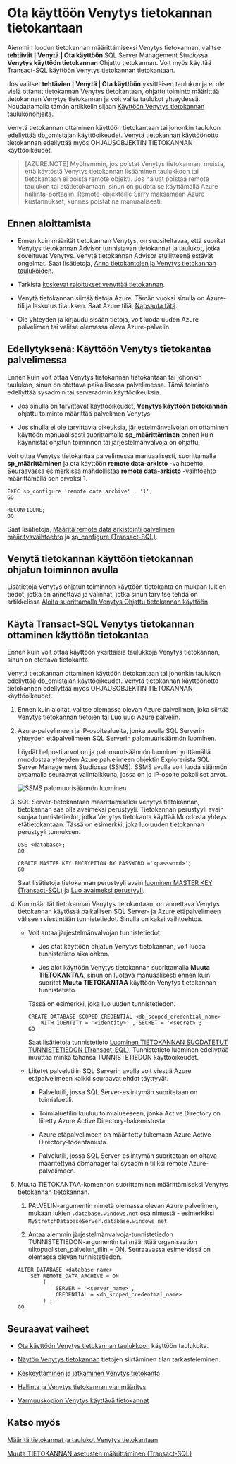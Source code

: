 <properties
    pageTitle="Venytä tietokannan käyttöön tietokannan | Microsoft Azure"
    description="Opettele määrittämään tietokannan Venytys tietokantaan."
    services="sql-server-stretch-database"
    documentationCenter=""
    authors="douglaslMS"
    manager="jhubbard"
    editor=""/>

<tags
    ms.service="sql-server-stretch-database"
    ms.workload="data-management"
    ms.tgt_pltfrm="na"
    ms.devlang="na"
    ms.topic="article"
    ms.date="08/05/2016"
    ms.author="douglasl"/>

# <a name="enable-stretch-database-for-a-database"></a>Ota käyttöön Venytys tietokannan tietokantaan

Aiemmin luodun tietokannan määrittämiseksi Venytys tietokannan, valitse **tehtävät | Venytä | Ota käyttöön** SQL Server Management Studiossa **Venytys käyttöön tietokannan** Ohjattu tietokannan. Voit myös käyttää Transact\-SQL käyttöön Venytys tietokannan tietokantaan.

Jos valitset **tehtävien | Venytä | Ota käyttöön** yksittäisen taulukon ja ei ole vielä ottanut tietokannan Venytys tietokantaan, ohjattu toiminto määrittää tietokannan Venytys tietokannan ja voit valita taulukot yhteydessä. Noudattamalla tämän artikkelin sijaan [Käyttöön Venytys tietokannan taulukon](sql-server-stretch-database-enable-database.md)ohjeita.

Venytä tietokannan ottaminen käyttöön tietokantaan tai johonkin taulukon edellyttää db\_omistajan käyttöoikeudet. Venytä tietokannan käyttöönotto tietokannan edellyttää myös OHJAUSOBJEKTIN TIETOKANNAN käyttöoikeudet.

 >   [AZURE.NOTE] Myöhemmin, jos poistat Venytys tietokannan, muista, että käytöstä Venytys tietokannan lisääminen taulukkoon tai tietokantaan ei poista remote objekti. Jos haluat poistaa remote taulukon tai etätietokantaan, sinun on pudota se käyttämällä Azure hallinta-portaalin. Remote-objekteille Siirry maksamaan Azure kustannukset, kunnes poistat ne manuaalisesti.

## <a name="before-you-get-started"></a>Ennen aloittamista

-   Ennen kuin määrität tietokannan Venytys, on suositeltavaa, että suoritat Venytys tietokannan Advisor tunnistavan tietokannat ja taulukot, jotka soveltuvat Venytys. Venytä tietokannan Advisor etuliitteenä estävät ongelmat. Saat lisätietoja, [Anna tietokantojen ja Venytys tietokannan taulukoiden](sql-server-stretch-database-identify-databases.md).

-   Tarkista [koskevat rajoitukset venyttää tietokannan](sql-server-stretch-database-limitations.md).

-   Venytä tietokannan siirtää tietoja Azure. Tämän vuoksi sinulla on Azure-tili ja laskutus tilauksen. Saat Azure tiliä, [Napsauta tätä](http://azure.microsoft.com/pricing/free-trial/).

-   Ole yhteyden ja kirjaudu sisään tietoja, voit luoda uuden Azure palvelimen tai valitse olemassa oleva Azure-palvelin.

## <a name="EnableTSQLServer"></a>Edellytyksenä: Käyttöön Venytys tietokantaa palvelimessa
Ennen kuin voit ottaa Venytys tietokannan tietokantaan tai johonkin taulukon, sinun on otettava paikallisessa palvelimessa. Tämä toiminto edellyttää sysadmin tai serveradmin käyttöoikeuksia.

-   Jos sinulla on tarvittavat käyttöoikeudet, **Venytys käyttöön tietokannan** ohjattu toiminto määrittää palvelimen Venytys.

-   Jos sinulla ei ole tarvittavia oikeuksia, järjestelmänvalvojan on ottaminen käyttöön manuaalisesti suorittamalla **sp\_määrittäminen** ennen kuin käynnistät ohjatun toiminnon tai järjestelmänvalvoja on ohjattu.

Voit ottaa Venytys tietokantaa palvelimessa manuaalisesti, suorittamalla **sp\_määrittäminen** ja ota käyttöön **remote data-arkisto** -vaihtoehto. Seuraavassa esimerkissä mahdollistaa **remote data-arkisto** -vaihtoehto määrittämällä sen arvoksi 1.

```
EXEC sp_configure 'remote data archive' , '1';
GO

RECONFIGURE;
GO
```
Saat lisätietoja, [Määritä remote data arkistointi palvelimen määritysvaihtoehto](https://msdn.microsoft.com/library/mt143175.aspx) ja [sp_configure (Transact-SQL)](https://msdn.microsoft.com/library/ms188787.aspx).

## <a name="Wizard"></a>Venytä tietokannan käyttöön tietokannan ohjatun toiminnon avulla
Lisätietoja Venytys ohjatun toiminnon käyttöön tietokanta on mukaan lukien tiedot, jotka on annettava ja valinnat, jotka sinun tarvitse tehdä on artikkelissa [Aloita suorittamalla Venytys Ohjattu tietokannan käyttöön](sql-server-stretch-database-wizard.md).

## <a name="EnableTSQLDatabase"></a>Käytä Transact\-SQL Venytys tietokannan ottaminen käyttöön tietokantaa
Ennen kuin voit ottaa käyttöön yksittäisiä taulukkoja Venytys tietokannan, sinun on otettava tietokanta.

Venytä tietokannan ottaminen käyttöön tietokantaan tai johonkin taulukon edellyttää db\_omistajan käyttöoikeudet. Venytä tietokannan käyttöönotto tietokannan edellyttää myös OHJAUSOBJEKTIN TIETOKANNAN käyttöoikeudet.

1.  Ennen kuin aloitat, valitse olemassa olevan Azure palvelimen, joka siirtää Venytys tietokannan tietojen tai Luo uusi Azure palvelin.

2.  Azure-palvelimeen ja IP-osoitealueita, jonka avulla SQL Serverin yhteyden etäpalvelimeen SQL Serverin palomuurisäännön luominen.

    Löydät helposti arvot on ja palomuurisäännön luominen yrittämällä muodostaa yhteyden Azure palvelimeen objektin Explorerista SQL Server Management Studiossa (SSMS). SSMS avulla voit luoda säännön avaamalla seuraavat valintaikkuna, jossa on jo IP-osoite pakolliset arvot.

    ![SSMS palomuurisäännön luominen][FirewallRule]

3.  SQL Server-tietokantaan määrittämiseksi Venytys tietokannan, tietokannan saa olla avaimeksi perustyyli. Tietokannan perustyyli avain suojaa tunnistetiedot, jotka Venytys tietokanta käyttää Muodosta yhteys etätietokantaan. Tässä on esimerkki, joka luo uuden tietokannan perustyyli tunnuksen.

    ```tsql
    USE <database>;
    GO

    CREATE MASTER KEY ENCRYPTION BY PASSWORD ='<password>';
    GO
    ```

    Saat lisätietoja tietokannan perustyyli avain [luominen MASTER KEY (Transact-SQL)](https://msdn.microsoft.com/library/ms174382.aspx) ja [Luo avaimeksi perustyyli](https://msdn.microsoft.com/library/aa337551.aspx).

4.  Kun määrität tietokannan Venytys tietokantaan, on annettava Venytys tietokannan käytössä paikallisen SQL Server- ja Azure etäpalvelimeen väliseen viestintään tunnistetiedot. Sinulla on kaksi vaihtoehtoa.

    -   Voit antaa järjestelmänvalvojan tunnistetiedot.

        -   Jos otat käyttöön ohjatun Venytys tietokannan, voit luoda tunnistetieto aikalohkon.

        -   Jos aiot käyttöön Venytys tietokannan suorittamalla **Muuta TIETOKANTAA**, sinun on luotava manuaalisesti ennen kuin suoritat **Muuta TIETOKANTAA** käyttöön Venytys tietokannan tunnistetieto.

        Tässä on esimerkki, joka luo uuden tunnistetiedon.

        ```tsql
        CREATE DATABASE SCOPED CREDENTIAL <db_scoped_credential_name>
            WITH IDENTITY = '<identity>' , SECRET = '<secret>';
        GO
        ```

        Saat lisätietoja tunnistetieto [Luominen TIETOKANNAN SUODATETUT TUNNISTETIEDON (Transact-SQL)](https://msdn.microsoft.com/library/mt270260.aspx). Tunnistetieto luominen edellyttää muuttaa minkä tahansa TUNNISTETIEDON käyttöoikeudet.

    -   Liitetyt palvelutilin SQL Serverin avulla voit viestiä Azure etäpalvelimeen kaikki seuraavat ehdot täyttyvät.

        -   Palvelutili, jossa SQL Server-esiintymän suoritetaan on toimialuetili.

        -   Toimialuetilin kuuluu toimialueeseen, jonka Active Directory on liitetty Azure Active Directory-hakemistosta.

        -   Azure etäpalvelimeen on määritetty tukemaan Azure Active Directory-todentamista.

        -   Palvelutili, jossa SQL Server-esiintymän suoritetaan on oltava määritettynä dbmanager tai sysadmin tiliksi remote Azure-palvelimeen.

5.  Muuta TIETOKANTAA-komennon suorittaminen määrittämiseksi Venytys tietokannan tietokannan.

    1.  PALVELIN-argumentin nimetä olemassa olevan Azure palvelimen, mukaan lukien `.database.windows.net` osa nimestä \- esimerkiksi `MyStretchDatabaseServer.database.windows.net`.

    2.  Antaa aiemmin järjestelmänvalvoja-tunnistetiedon TUNNISTETIEDON-argumentin tai määrittää organisaation ulkopuolisten\_palvelun\_tilin = ON. Seuraavassa esimerkissä on olemassa olevan tunnistetiedon.

    ```tsql
    ALTER DATABASE <database name>
        SET REMOTE_DATA_ARCHIVE = ON
            (
                SERVER = '<server_name>',
                CREDENTIAL = <db_scoped_credential_name>
            ) ;
    GO
    ```

## <a name="next-steps"></a>Seuraavat vaiheet
-   [Ota käyttöön Venytys tietokannan taulukkoon](sql-server-stretch-database-enable-table.md) käyttöön taulukoita.

-   [Näytön Venytys tietokannan](sql-server-stretch-database-monitor.md) tietojen siirtäminen tilan tarkasteleminen.

-   [Keskeyttäminen ja jatkaminen Venytys tietokanta](sql-server-stretch-database-pause.md)

-   [Hallinta ja Venytys tietokannan vianmääritys](sql-server-stretch-database-manage.md)

-   [Varmuuskopion Venytys käyttävä tietokannat](sql-server-stretch-database-backup.md)

## <a name="see-also"></a>Katso myös

[Määritä tietokannat ja taulukot Venytys tietokantaan](sql-server-stretch-database-identify-databases.md)

[Muuta TIETOKANNAN asetusten määrittäminen (Transact-SQL)](https://msdn.microsoft.com/library/bb522682.aspx)

[FirewallRule]: ./media/sql-server-stretch-database-enable-database/firewall.png
